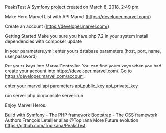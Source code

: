 PeaksTest
A Symfony project created on March 8, 2018, 2:49 pm.

Make Hero Marvel List with API Marvel (https://developer.marvel.com/)

Create an account (https://developer.marvel.com/)

Getting Started
Make you sure you have php 7.2 in your system
install dependencies with composer update

in your parameters.yml:
enter yours database parameters (host, port, name, user,password)

Put yours keys into MarvelController. You can find yours keys when you had create your account into https://developer.marvel.com/. Go to https://developer.marvel.com/account.

enter your marvel api paremeters
api_public_key
api_private_key

run server
php bin/console server:run

Enjoy Marvel Heros.

Build with
Symfony - The PHP framework
Bootstrap - The CSS framework
Authors
François Letellier alias @Topikana
More
Future evolution https://github.com/Topikana/PeaksTest
